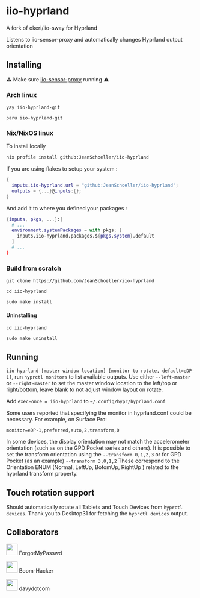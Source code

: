 # iio-hyprland
A fork of okeri/iio-sway for Hyprland

Listens to iio-sensor-proxy and automatically changes Hyprland output orientation

## Installing 

:warning: Make sure [iio-sensor-proxy](https://gitlab.freedesktop.org/hadess/iio-sensor-proxy/) running :warning:

### Arch linux

`yay iio-hyprland-git`

`paru iio-hyprland-git`


### Nix/NixOS linux

To install locally

```sh
nix profile install github:JeanSchoeller/iio-hyprland
```

If you are using flakes to setup your system :

```nix
{
  inputs.iio-hyprland.url = "github:JeanSchoeller/iio-hyprland";
  outputs = {...}@inputs:{};
}
```

And add it to where you defined your packages :

```nix
{inputs, pkgs, ...}:{
  # ...
  environment.systemPackages = with pkgs; [
    inputs.iio-hyprland.packages.${pkgs.system}.default
  ]
  # ...
}
```

### Build from scratch

```
git clone https://github.com/JeanSchoeller/iio-hyprland

cd iio-hyprland

sudo make install
```

#### Uninstalling 
```
cd iio-hyprland

sudo make uninstall
```

## Running
`iio-hyprland [master window location] [monitor to rotate, default=eDP-1]`, run `hyprctl monitors` to list available outputs. Use either `--left-master` or `--right-master` to set the master window location to the left/top or right/bottom, leave blank to not adjust window layout on rotate. 

Add `exec-once = iio-hyprland` to `~/.config/hypr/hyprland.conf`

Some users reported that specifying the monitor in hyprland.conf could be necessary. For example, on Surface Pro:

`monitor=eDP-1,preferred,auto,2,transform,0`

In some devices, the display orientation may not match the accelerometer orientation (such as on the GPD Pocket series and others). It is possible to set the transform orientation using the `--transform 0,1,2,3` or for GPD Pocket (as an example) `--transform 3,0,1,2` These correspond to the Orientation ENUM (Normal, LeftUp, BotomUp, RightUp ) related to the hyprland transform property. 

## Touch rotation support

Should automatically rotate all Tablets and Touch Devices from `hyprctl devices`.
Thank you to Desktop31 for fetching the `hyprctl devices` output.

## Collaborators

[<img src="https://github.com/ForgotMyPasswd.png" width="30px;"/>](https://github.com/{{ForgotMyPasswd}}) ForgotMyPasswd

[<img src="https://github.com/Boom-Hacker.png" width="30px;"/>](https://github.com/{{Boom-Hacker}}) Boom-Hacker

[<img src="https://github.com/davydotcom.png" width="30px;"/>](https://github.com/{{davydotcom}}) davydotcom

